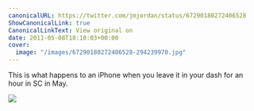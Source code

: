 ```yaml
---
canonicalURL: https://twitter.com/jmjordan/status/67290180272406528
ShowCanonicalLink: true
CanonicalLinkText: View original on
date: 2011-05-08T18:10:03+00:00
cover:
  image: "/images/67290180272406528-294239970.jpg"
---
```

This is what happens to an iPhone when you leave it in your dash for an hour in SC in May.

![](/images/67290180272406528-294239970.jpg)